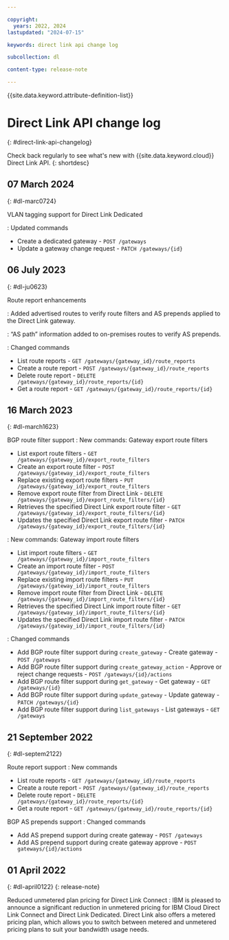 ```yaml
---

copyright:
  years: 2022, 2024
lastupdated: "2024-07-15"

keywords: direct link api change log

subcollection: dl

content-type: release-note

---
```


{{site.data.keyword.attribute-definition-list}}

# Direct Link API change log
{: #direct-link-api-changelog}

Check back regularly to see what's new with {{site.data.keyword.cloud}} Direct Link API.
{: shortdesc}

## 07 March 2024
{: #dl-marc0724}

VLAN tagging support for Direct Link Dedicated

: Updated commands

   * Create a dedicated gateway - `POST /gateways`
   * Update a gateway change request - `PATCH /gateways/{id}`

## 06 July 2023
{: #dl-ju0623}

Route report enhancements

: Added advertised routes to verify route filters and AS prepends applied to the Direct Link gateway.

: “AS path” information added to on-premises routes to verify AS prepends.

: Changed commands

   * List route reports - `GET /gateways/{gateway_id}/route_reports`
   * Create a route report - `POST /gateways/{gateway_id}/route_reports`
   * Delete route report - `DELETE /gateways/{gateway_id}/route_reports/{id}`
   * Get a route report - `GET /gateways/{gateway_id}/route_reports/{id}`

## 16 March 2023
{: #dl-march1623}

BGP route filter support
:   New commands: Gateway export route filters

   * List export route filters - `GET /gateways/{gateway_id}/export_route_filters`
   * Create an export route filter - `POST /gateways/{gateway_id}/export_route_filters`
   * Replace existing export route filters - `PUT /gateways/{gateway_id}/export_route_filters`
   * Remove export route filter from Direct Link - `DELETE /gateways/{gateway_id}/export_route_filters/{id}`
   * Retrieves the specified Direct Link export route filter - `GET /gateways/{gateway_id}/export_route_filters/{id}`
   * Updates the specified Direct Link export route filter - `PATCH /gateways/{gateway_id}/export_route_filters/{id}`

:   New commands: Gateway import route filters

   * List import route filters - `GET /gateways/{gateway_id}/import_route_filters`
   * Create an import route filter - `POST /gateways/{gateway_id}/import_route_filters`
   * Replace existing import route filters - `PUT /gateways/{gateway_id}/import_route_filters`
   * Remove import route filter from Direct Link - `DELETE /gateways/{gateway_id}/import_route_filters/{id}`
   * Retrieves the specified Direct Link import route filter - `GET /gateways/{gateway_id}/import_route_filters/{id}`
   * Updates the specified Direct Link import route filter - `PATCH /gateways/{gateway_id}/import_route_filters/{id}`

:   Changed commands

   * Add BGP route filter support during `create_gateway` - Create gateway - `POST /gateways`
   * Add BGP route filter support during `create_gateway_action` - Approve or reject change requests - `POST /gateways/{id}/actions`
   * Add BGP route filter support during `get_gateway` - Get gateway - `GET /gateways/{id}`
   * Add BGP route filter support during `update_gateway` - Update gateway - `PATCH /gateways/{id}`
   * Add BGP route filter support during `list_gateways` - List gateways - `GET /gateways`

## 21 September 2022
{: #dl-septem2122}

Route report support
:   New commands

   * List route reports - `GET /gateways/{gateway_id}/route_reports`
   * Create a route report - `POST /gateways/{gateway_id}/route_reports`
   * Delete route report - `DELETE /gateways/{gateway_id}/route_reports/{id}`
   * Get a route report - `GET /gateways/{gateway_id}/route_reports/{id}`

BGP AS prepends support
:   Changed commands

   * Add AS prepend support during create gateway - `POST /gateways`
   * Add AS prepend support during create gateway approve - `POST gateways/{id}/actions`

## 01 April 2022
{: #dl-april0122}
{: release-note}

Reduced unmetered plan pricing for Direct Link Connect
:   IBM is pleased to announce a significant reduction in unmetered pricing for IBM Cloud Direct Link Connect and Direct Link Dedicated. Direct Link also offers a metered pricing plan, which allows you to switch between metered and unmetered pricing plans to suit your bandwidth usage needs.
